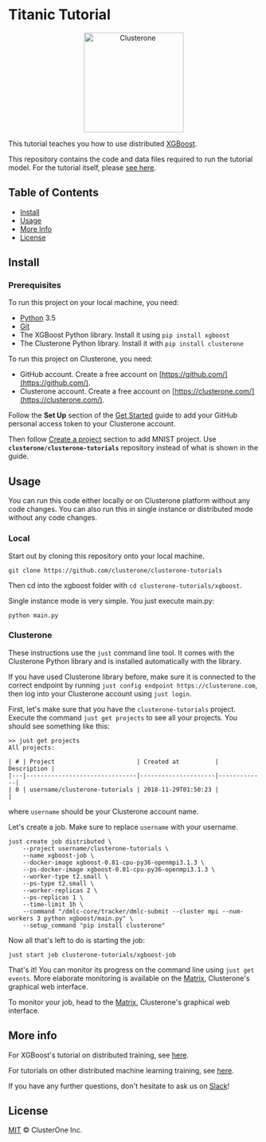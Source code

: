 # Titanic Tutorial

<p align="center">
<img src="../co_logo.png" alt="Clusterone" width="200">
</p>

This tutorial teaches you how to use distributed [XGBoost](https://xgboost.readthedocs.io).

This repository contains the code and data files required to run the tutorial model. For the tutorial itself, please [see here](https://clusterone.com/tutorial/openmpi).

## Table of Contents

- [Install](#install)
- [Usage](#usage)
- [More Info](#more-info)
- [License](#license)

## Install

### Prerequisites
To run this project on your local machine, you need:

- [Python](https://python.org/) 3.5
- [Git](https://git-scm.com/)
- The XGBoost Python library. Install it using `pip install xgboost`
- The Clusterone Python library. Install it with `pip install clusterone`

To run this project on Clusterone, you need:
- GitHub account. Create a free account on [https://github.com/](https://github.com/).
- Clusterone account. Create a free account on [https://clusterone.com/](https://clusterone.com/).

Follow the **Set Up** section of the [Get Started](https://docs.clusterone.com/get-started#set-up) guide to add your GitHub personal access token to your Clusterone account.

Then follow [Create a project](https://docs.clusterone.com/get-started#create-a-project) section to add MNIST project. Use **`clusterone/clusterone-tutorials`** repository instead of what is shown in the guide.

## Usage

You can run this code either locally or on Clusterone platform without any code changes. You can also run this in single instance or distributed mode without any code changes.

### Local

Start out by cloning this repository onto your local machine.

```shell
git clone https://github.com/clusterone/clusterone-tutorials
```

Then cd into the xgboost folder with `cd clusterone-tutorials/xgboost`.

Single instance mode is very simple. You just execute main.py:
```shell
python main.py
```

### Clusterone

These instructions use the `just` command line tool. It comes with the Clusterone Python library and is installed automatically with the library.

If you have used Clusterone library before, make sure it is connected to the correct endpoint by running `just config endpoint https://clusterone.com`,
then log into your Clusterone account using `just login`.

First, let's make sure that you have the `clusterone-tutorials` project. Execute the command `just get projects` to see all your projects. You should see something like this:
```shell
>> just get projects
All projects:

| # | Project                       | Created at          | Description |
|---|-------------------------------|---------------------|-------------|
| 0 | username/clusterone-tutorials | 2018-11-29T01:50:23 |             |
```
where `username` should be your Clusterone account name.

Let's create a job. Make sure to replace `username` with your username.

```shell
just create job distributed \
    --project username/clusterone-tutorials \
    --name xgboost-job \
    --docker-image xgboost-0.81-cpu-py36-openmpi3.1.3 \
    --ps-docker-image xgboost-0.81-cpu-py36-openmpi3.1.3 \
    --worker-type t2.small \
    --ps-type t2.small \
    --worker-replicas 2 \
    --ps-replicas 1 \
    --time-limit 1h \
    --command "/dmlc-core/tracker/dmlc-submit --cluster mpi --num-workers 3 python xgboost/main.py" \
    --setup_command "pip install clusterone"
```

Now all that's left to do is starting the job:

```shell
just start job clusterone-tutorials/xgboost-job
```

That's it! You can monitor its progress on the command line using `just get events`. More elaborate monitoring is available on the [Matrix](https://clusterone.com/matrix), Clusterone's graphical web interface.

To monitor your job, head to the [Matrix](https://clusterone.com/matrix), Clusterone's graphical web interface.

## More info
For XGBoost's tutorial on distributed training, see [here](https://xgboost.readthedocs.io/en/latest/tutorials/aws_yarn.html).

For tutorials on other distributed machine learning training, see [here](https://clusterone.com/tutorials).

If you have any further questions, don't hesitate to ask us on [Slack](https://bit.ly/2OPc6JH)!

## License

[MIT](LICENSE) © ClusterOne Inc.
